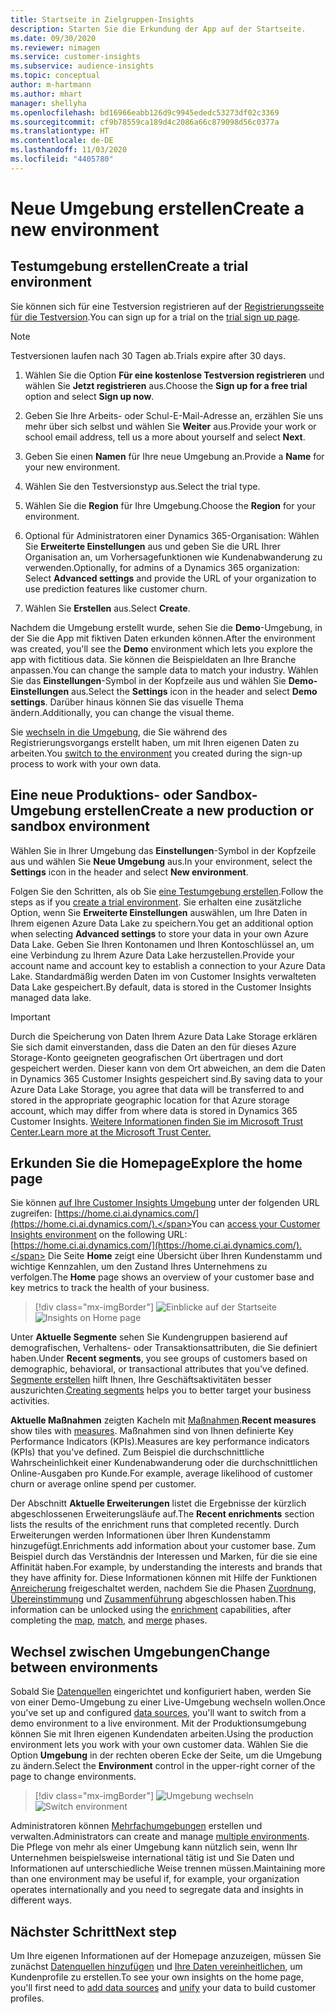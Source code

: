 ```yaml
---
title: Startseite in Zielgruppen-Insights
description: Starten Sie die Erkundung der App auf der Startseite.
ms.date: 09/30/2020
ms.reviewer: nimagen
ms.service: customer-insights
ms.subservice: audience-insights
ms.topic: conceptual
author: m-hartmann
ms.author: mhart
manager: shellyha
ms.openlocfilehash: bd16966eabb126d9c9945ededc53273df02c3369
ms.sourcegitcommit: cf9b78559ca189d4c2086a66c879098d56c0377a
ms.translationtype: HT
ms.contentlocale: de-DE
ms.lasthandoff: 11/03/2020
ms.locfileid: "4405780"
---
```

# <a name="create-a-new-environment"></a><span data-ttu-id="f8483-103">Neue Umgebung erstellen</span><span class="sxs-lookup"><span data-stu-id="f8483-103">Create a new environment</span></span>

## <a name="create-a-trial-environment"></a><span data-ttu-id="f8483-104">Testumgebung erstellen</span><span class="sxs-lookup"><span data-stu-id="f8483-104">Create a trial environment</span></span>

<span data-ttu-id="f8483-105">Sie können sich für eine Testversion registrieren auf der [Registrierungsseite für die Testversion](https://dynamics.microsoft.com/get-started/free-trial/?appname=customerinsights).</span><span class="sxs-lookup"><span data-stu-id="f8483-105">You can sign up for a trial on the [trial sign up page](https://dynamics.microsoft.com/get-started/free-trial/?appname=customerinsights).</span></span> 

> [!NOTE]
> <span data-ttu-id="f8483-106">Testversionen laufen nach 30 Tagen ab.</span><span class="sxs-lookup"><span data-stu-id="f8483-106">Trials expire after 30 days.</span></span>

1. <span data-ttu-id="f8483-107">Wählen Sie die Option **Für eine kostenlose Testversion registrieren** und wählen Sie **Jetzt registrieren** aus.</span><span class="sxs-lookup"><span data-stu-id="f8483-107">Choose the **Sign up for a free trial** option and select **Sign up now**.</span></span>

1. <span data-ttu-id="f8483-108">Geben Sie Ihre Arbeits- oder Schul-E-Mail-Adresse an, erzählen Sie uns mehr über sich selbst und wählen Sie **Weiter** aus.</span><span class="sxs-lookup"><span data-stu-id="f8483-108">Provide your work or school email address, tell us a more about yourself and select **Next**.</span></span>

1. <span data-ttu-id="f8483-109">Geben Sie einen **Namen** für Ihre neue Umgebung an.</span><span class="sxs-lookup"><span data-stu-id="f8483-109">Provide a **Name** for your new environment.</span></span> 

1. <span data-ttu-id="f8483-110">Wählen Sie den Testversionstyp aus.</span><span class="sxs-lookup"><span data-stu-id="f8483-110">Select the trial type.</span></span>

1. <span data-ttu-id="f8483-111">Wählen Sie die **Region** für Ihre Umgebung.</span><span class="sxs-lookup"><span data-stu-id="f8483-111">Choose the **Region** for your environment.</span></span>

1. <span data-ttu-id="f8483-112">Optional für Administratoren einer Dynamics 365-Organisation: Wählen Sie **Erweiterte Einstellungen** aus und geben Sie die URL Ihrer Organisation an, um Vorhersagefunktionen wie Kundenabwanderung zu verwenden.</span><span class="sxs-lookup"><span data-stu-id="f8483-112">Optionally, for admins of a Dynamics 365 organization: Select **Advanced settings** and provide the URL of your organization to use prediction features like customer churn.</span></span>

1. <span data-ttu-id="f8483-113">Wählen Sie **Erstellen** aus.</span><span class="sxs-lookup"><span data-stu-id="f8483-113">Select **Create**.</span></span> 

<span data-ttu-id="f8483-114">Nachdem die Umgebung erstellt wurde, sehen Sie die **Demo**-Umgebung, in der Sie die App mit fiktiven Daten erkunden können.</span><span class="sxs-lookup"><span data-stu-id="f8483-114">After the environment was created, you'll see the **Demo** environment which lets you explore the app with fictitious data.</span></span> <span data-ttu-id="f8483-115">Sie können die Beispieldaten an Ihre Branche anpassen.</span><span class="sxs-lookup"><span data-stu-id="f8483-115">You can change the sample data to match your industry.</span></span> <span data-ttu-id="f8483-116">Wählen Sie das **Einstellungen**-Symbol in der Kopfzeile aus und wählen Sie **Demo-Einstellungen** aus.</span><span class="sxs-lookup"><span data-stu-id="f8483-116">Select the **Settings** icon in the header and select **Demo settings**.</span></span> <span data-ttu-id="f8483-117">Darüber hinaus können Sie das visuelle Thema ändern.</span><span class="sxs-lookup"><span data-stu-id="f8483-117">Additionally, you can change the visual theme.</span></span> 

<span data-ttu-id="f8483-118">Sie [wechseln in die Umgebung](#change-between-environments), die Sie während des Registrierungsvorgangs erstellt haben, um mit Ihren eigenen Daten zu arbeiten.</span><span class="sxs-lookup"><span data-stu-id="f8483-118">You [switch to the environment](#change-between-environments) you created during the sign-up process to work with your own data.</span></span>

## <a name="create-a-new-production-or-sandbox-environment"></a><span data-ttu-id="f8483-119">Eine neue Produktions- oder Sandbox-Umgebung erstellen</span><span class="sxs-lookup"><span data-stu-id="f8483-119">Create a new production or sandbox environment</span></span>

<span data-ttu-id="f8483-120">Wählen Sie in Ihrer Umgebung das **Einstellungen**-Symbol in der Kopfzeile aus und wählen Sie **Neue Umgebung** aus.</span><span class="sxs-lookup"><span data-stu-id="f8483-120">In your environment, select the **Settings** icon in the header and select **New environment**.</span></span>

<span data-ttu-id="f8483-121">Folgen Sie den Schritten, als ob Sie [eine Testumgebung erstellen](#create-a-trial-environment).</span><span class="sxs-lookup"><span data-stu-id="f8483-121">Follow the steps as if you [create a trial environment](#create-a-trial-environment).</span></span> <span data-ttu-id="f8483-122">Sie erhalten eine zusätzliche Option, wenn Sie **Erweiterte Einstellungen** auswählen, um Ihre Daten in Ihrem eigenen Azure Data Lake zu speichern.</span><span class="sxs-lookup"><span data-stu-id="f8483-122">You get an additional option when selecting **Advanced settings** to store your data in your own Azure Data Lake.</span></span> <span data-ttu-id="f8483-123">Geben Sie Ihren Kontonamen und Ihren Kontoschlüssel an, um eine Verbindung zu Ihrem Azure Data Lake herzustellen.</span><span class="sxs-lookup"><span data-stu-id="f8483-123">Provide your account name and account key to establish a connection to your Azure Data Lake.</span></span> <span data-ttu-id="f8483-124">Standardmäßig werden Daten im von Customer Insights verwalteten Data Lake gespeichert.</span><span class="sxs-lookup"><span data-stu-id="f8483-124">By default, data is stored in the Customer Insights managed data lake.</span></span>

> [!IMPORTANT]
> <span data-ttu-id="f8483-125">Durch die Speicherung von Daten Ihrem Azure Data Lake Storage erklären Sie sich damit einverstanden, dass die Daten an den für dieses Azure Storage-Konto geeigneten geografischen Ort übertragen und dort gespeichert werden. Dieser kann von dem Ort abweichen, an dem die Daten in Dynamics 365 Customer Insights gespeichert sind.</span><span class="sxs-lookup"><span data-stu-id="f8483-125">By saving data to your Azure Data Lake Storage, you agree that data will be transferred to and stored in the appropriate geographic location for that Azure storage account, which may differ from where data is stored in Dynamics 365 Customer Insights.</span></span> [<span data-ttu-id="f8483-126">Weitere Informationen finden Sie im Microsoft Trust Center.</span><span class="sxs-lookup"><span data-stu-id="f8483-126">Learn more at the Microsoft Trust Center.</span></span>](https://www.microsoft.com/trust-center)

## <a name="explore-the-home-page"></a><span data-ttu-id="f8483-127">Erkunden Sie die Homepage</span><span class="sxs-lookup"><span data-stu-id="f8483-127">Explore the home page</span></span>

<span data-ttu-id="f8483-128">Sie können [auf Ihre Customer Insights Umgebung](https://home.ci.ai.dynamics.com/) unter der folgenden URL zugreifen: [https://home.ci.ai.dynamics.com/](https://home.ci.ai.dynamics.com/).</span><span class="sxs-lookup"><span data-stu-id="f8483-128">You can [access your Customer Insights environment](https://home.ci.ai.dynamics.com/) on the following URL: [https://home.ci.ai.dynamics.com/](https://home.ci.ai.dynamics.com/).</span></span>
<span data-ttu-id="f8483-129">Die Seite **Home** zeigt eine Übersicht über Ihren Kundenstamm und wichtige Kennzahlen, um den Zustand Ihres Unternehmens zu verfolgen.</span><span class="sxs-lookup"><span data-stu-id="f8483-129">The **Home** page shows an overview of your customer base and key metrics to track the health of your business.</span></span>

> [!div class="mx-imgBorder"] 
> <span data-ttu-id="f8483-130">![Einblicke auf der Startseite](media/home-page-insights.png "Einblicke auf der Startseite")</span><span class="sxs-lookup"><span data-stu-id="f8483-130">![Insights on Home page](media/home-page-insights.png "Insights on Home page")</span></span>

<span data-ttu-id="f8483-131">Unter **Aktuelle Segmente** sehen Sie Kundengruppen basierend auf demografischen, Verhaltens- oder Transaktionsattributen, die Sie definiert haben.</span><span class="sxs-lookup"><span data-stu-id="f8483-131">Under **Recent segments**, you see groups of customers based on demographic, behavioral, or transactional attributes that you've defined.</span></span> <span data-ttu-id="f8483-132">[Segmente erstellen](segments.md) hilft Ihnen, Ihre Geschäftsaktivitäten besser auszurichten.</span><span class="sxs-lookup"><span data-stu-id="f8483-132">[Creating segments](segments.md) helps you to better target your business activities.</span></span>

<span data-ttu-id="f8483-133">**Aktuelle Maßnahmen** zeigten Kacheln mit [Maßnahmen](measures.md).</span><span class="sxs-lookup"><span data-stu-id="f8483-133">**Recent measures** show tiles with [measures](measures.md).</span></span> <span data-ttu-id="f8483-134">Maßnahmen sind von Ihnen definierte Key Performance Indicators (KPIs).</span><span class="sxs-lookup"><span data-stu-id="f8483-134">Measures are key performance indicators (KPIs) that you've defined.</span></span> <span data-ttu-id="f8483-135">Zum Beispiel die durchschnittliche Wahrscheinlichkeit einer Kundenabwanderung oder die durchschnittlichen Online-Ausgaben pro Kunde.</span><span class="sxs-lookup"><span data-stu-id="f8483-135">For example, average likelihood of customer churn or average online spend per customer.</span></span>

<span data-ttu-id="f8483-136">Der Abschnitt **Aktuelle Erweiterungen** listet die Ergebnisse der kürzlich abgeschlossenen Erweiterungsläufe auf.</span><span class="sxs-lookup"><span data-stu-id="f8483-136">The **Recent enrichments** section lists the results of the enrichment runs that completed recently.</span></span> <span data-ttu-id="f8483-137">Durch Erweiterungen werden Informationen über Ihren Kundenstamm hinzugefügt.</span><span class="sxs-lookup"><span data-stu-id="f8483-137">Enrichments add information about your customer base.</span></span> <span data-ttu-id="f8483-138">Zum Beispiel durch das Verständnis der Interessen und Marken, für die sie eine Affinität haben.</span><span class="sxs-lookup"><span data-stu-id="f8483-138">For example, by understanding the interests and brands that they have affinity for.</span></span> <span data-ttu-id="f8483-139">Diese Informationen können mit Hilfe der Funktionen [Anreicherung](enrichment-microsoft-graph.md) freigeschaltet werden, nachdem Sie die Phasen [Zuordnung](map-entities.md), [Übereinstimmung](match-entities.md) und [Zusammenführung](merge-entities.md) abgeschlossen haben.</span><span class="sxs-lookup"><span data-stu-id="f8483-139">This information can be unlocked using the [enrichment](enrichment-microsoft-graph.md) capabilities, after completing the [map](map-entities.md), [match](match-entities.md), and [merge](merge-entities.md) phases.</span></span>

## <a name="change-between-environments"></a><span data-ttu-id="f8483-140">Wechsel zwischen Umgebungen</span><span class="sxs-lookup"><span data-stu-id="f8483-140">Change between environments</span></span>

<span data-ttu-id="f8483-141">Sobald Sie [Datenquellen](data-sources.md) eingerichtet und konfiguriert haben, werden Sie von einer Demo-Umgebung zu einer Live-Umgebung wechseln wollen.</span><span class="sxs-lookup"><span data-stu-id="f8483-141">Once you've set up and configured [data sources](data-sources.md), you'll want to switch from a demo environment to a live environment.</span></span> <span data-ttu-id="f8483-142">Mit der Produktionsumgebung können Sie mit Ihren eigenen Kundendaten arbeiten.</span><span class="sxs-lookup"><span data-stu-id="f8483-142">Using the production environment lets you work with your own customer data.</span></span> <span data-ttu-id="f8483-143">Wählen Sie die Option **Umgebung** in der rechten oberen Ecke der Seite, um die Umgebung zu ändern.</span><span class="sxs-lookup"><span data-stu-id="f8483-143">Select the **Environment** control in the upper-right corner of the page to change environments.</span></span>

> [!div class="mx-imgBorder"] 
> <span data-ttu-id="f8483-144">![Umgebung wechseln](media/home-page-environment-switcher.png "Umgebung wechseln")</span><span class="sxs-lookup"><span data-stu-id="f8483-144">![Switch environment](media/home-page-environment-switcher.png "Switch environment")</span></span>

<span data-ttu-id="f8483-145">Administratoren können [Mehrfachumgebungen](manage-environments.md) erstellen und verwalten.</span><span class="sxs-lookup"><span data-stu-id="f8483-145">Administrators can create and manage [multiple environments](manage-environments.md).</span></span> <span data-ttu-id="f8483-146">Die Pflege von mehr als einer Umgebung kann nützlich sein, wenn Ihr Unternehmen beispielsweise international tätig ist und Sie Daten und Informationen auf unterschiedliche Weise trennen müssen.</span><span class="sxs-lookup"><span data-stu-id="f8483-146">Maintaining more than one environment may be useful if, for example, your organization operates internationally and you need to segregate data and insights in different ways.</span></span>

## <a name="next-step"></a><span data-ttu-id="f8483-147">Nächster Schritt</span><span class="sxs-lookup"><span data-stu-id="f8483-147">Next step</span></span>

<span data-ttu-id="f8483-148">Um Ihre eigenen Informationen auf der Homepage anzuzeigen, müssen Sie zunächst [Datenquellen hinzufügen](data-sources.md) und [Ihre Daten vereinheitlichen](data-unification.md), um Kundenprofile zu erstellen.</span><span class="sxs-lookup"><span data-stu-id="f8483-148">To see your own insights on the home page, you'll first need to [add data sources](data-sources.md) and [unify](data-unification.md) your data to build customer profiles.</span></span>
